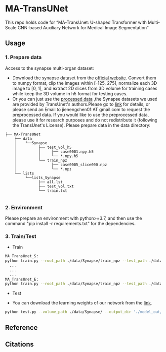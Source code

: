 # MA-TransUNet
This repo holds code for “MA-TransUnet: U-shaped Transformer with Multi-Scale CNN-based Auxiliary Network for Medical Image Segmentation” []()

## Usage

### 1. Prepare data
Access to the synapse multi-organ dataset:
* Download the synapse dataset from the [official website](https://www.synapse.org/#!Synapse:syn3193805/wiki/). Convert them to numpy format, clip the images within [-125, 275], normalize each 3D image to [0, 1], and extract 2D slices from 3D volume for training cases while keep the 3D volume in h5 format for testing cases.
* Or you can just use the [processed data](https://drive.google.com/drive/folders/1ACJEoTp-uqfFJ73qS3eUObQh52nGuzCd) ,the Synapse datasets we used are provided by TransUnet's authors.Please go to [link](https://github.com/Beckschen/TransUNet) for details, or please send an Email to jienengchen01 AT gmail.com to request the preprocessed data. If you would like to use the preprocessed data, please use it for research purposes and do not redistribute it (following the TransUnet's License). Please prepare data in the data directory:
```
├── MA-TransUNet
    ├── data
    │    └──Synapse
    │          ├── test_vol_h5
    │          │     ├── case0001.npy.h5
    │          │     └── *.npy.h5
    │          └── train_npz
    │                ├── case0005_slice000.npz
    │                └── *.npz
    └── lists
         └──lists_Synapse
               ├── all.lst
               ├── test_vol.txt
               └── train.txt
        
```
### 2. Environment

Please prepare an environment with python>=3.7, and then use the command "pip install -r requirements.txt" for the dependencies.

### 3. Train/Test

- Train

```bash
MA_TransUnet_S:
python train.py --root_path ./data/Synapse/train_npz --test_path ./data/Synapse/test_vol_h5 --batch_size 20 --eval_interval 20 --max_epochs 450 --img_size 224 --module networks.MA_TransUnet_S.myFormer --output_dir './model_out_S' 
  ...
  ...
  ...
MA_TransUnet_E:
python train.py --root_path ./data/Synapse/train_npz --test_path ./data/Synapse/test_vol_h5 --batch_size 20 --eval_interval 20 --max_epochs 450 --img_size 224 --module networks.MA_TransUnet_E.myFormer --output_dir './model_out_E'
```

- Test 
* You can download the learning weights of our network from the [link](https://drive.google.com/file/d/1gGxThlsHwzm7a_8Ocvlk6ptoU9AlWvbG/view?usp=sharing).
```bash
python test.py --volume_path ./data/Synapse/ --output_dir './model_out/model_out_E/ef' --max_epochs 450 --img_size 224 --is_savenii
```


## Reference

## Citations

```bibtex

```
